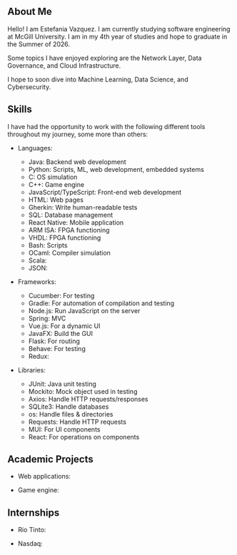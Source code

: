 ## About Me

<!--
**estefaniavazquez/estefaniavazquez** is a ✨ _special_ ✨ repository because its `README.md` (this file) appears on your GitHub profile.

Here are some ideas to get you started:

- 🔭 I’m currently working on ...
- 🌱 I’m currently learning ...
- 👯 I’m looking to collaborate on ...
- 🤔 I’m looking for help with ...
- 💬 Ask me about ...
- 📫 How to reach me: ...
- 😄 Pronouns: ...
- ⚡ Fun fact: ...
-->

Hello! I am Estefania Vazquez. I am currently studying software engineering at McGill University. I am in my 4th year of studies and hope to graduate in the Summer of 2026. 

Some topics I have enjoyed exploring are the Network Layer, Data Governance, and Cloud Infrastructure.

I hope to soon dive into Machine Learning, Data Science, and Cybersecurity.


## Skills

I have had the opportunity to work with the following different tools throughout my journey, some more than others:
- Languages:
   - Java: Backend web development
   - Python: Scripts, ML, web development, embedded systems
   - C: OS simulation
   - C++: Game engine
   - JavaScript/TypeScript: Front-end web development
   - HTML: Web pages
   - Gherkin: Write human-readable tests
   - SQL: Database management
   - React Native: Mobile application
   - ARM ISA: FPGA functioning
   - VHDL: FPGA functioning
   - Bash: Scripts
   - OCaml: Compiler simulation
   - Scala: 
   - JSON: 

- Frameworks:
   - Cucumber: For testing
   - Gradle: For automation of compilation and testing
   - Node.js: Run JavaScript on the server
   - Spring: MVC
   - Vue.js: For a dynamic UI
   - JavaFX: Build the GUI
   - Flask: For routing
   - Behave: For testing
   - Redux:
     
- Libraries:
   - JUnit: Java unit testing
   - Mockito: Mock object used in testing
   - Axios: Handle HTTP requests/responses
   - SQLite3: Handle databases
   - os: Handle files & directories
   - Requests: Handle HTTP requests
   - MUI: For UI components
   - React: For operations on components


## Academic Projects

- Web applications:

- Game engine: 


## Internships

- Rio Tinto:

- Nasdaq:

